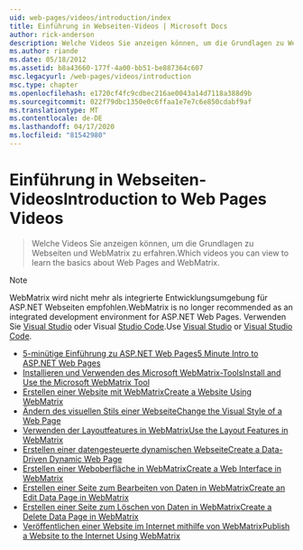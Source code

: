 ```yaml
---
uid: web-pages/videos/introduction/index
title: Einführung in Webseiten-Videos | Microsoft Docs
author: rick-anderson
description: Welche Videos Sie anzeigen können, um die Grundlagen zu Webseiten und WebMatrix zu erfahren.
ms.author: riande
ms.date: 05/18/2012
ms.assetid: b8a43660-177f-4a00-bb51-be887364c607
msc.legacyurl: /web-pages/videos/introduction
msc.type: chapter
ms.openlocfilehash: e1720cf4fc9cdbec216ae0043a14d7118a388d9b
ms.sourcegitcommit: 022f79dbc1350e0c6ffaa1e7e7c6e850cdabf9af
ms.translationtype: MT
ms.contentlocale: de-DE
ms.lasthandoff: 04/17/2020
ms.locfileid: "81542980"
---
```

# <a name="introduction-to-web-pages-videos"></a><span data-ttu-id="f2bcb-103">Einführung in Webseiten-Videos</span><span class="sxs-lookup"><span data-stu-id="f2bcb-103">Introduction to Web Pages Videos</span></span>

> <span data-ttu-id="f2bcb-104">Welche Videos Sie anzeigen können, um die Grundlagen zu Webseiten und WebMatrix zu erfahren.</span><span class="sxs-lookup"><span data-stu-id="f2bcb-104">Which videos you can view to learn the basics about Web Pages and WebMatrix.</span></span>

> [!NOTE] 
> <span data-ttu-id="f2bcb-105">WebMatrix wird nicht mehr als integrierte Entwicklungsumgebung für ASP.NET Webseiten empfohlen.</span><span class="sxs-lookup"><span data-stu-id="f2bcb-105">WebMatrix is no longer recommended as an integrated development environment for ASP.NET Web Pages.</span></span> <span data-ttu-id="f2bcb-106">Verwenden Sie [Visual Studio](xref:web-pages/overview/getting-started/program-asp-net-web-pages-in-visual-studio) oder Visual [Studio Code](https://code.visualstudio.com/).</span><span class="sxs-lookup"><span data-stu-id="f2bcb-106">Use [Visual Studio](xref:web-pages/overview/getting-started/program-asp-net-web-pages-in-visual-studio) or [Visual Studio Code](https://code.visualstudio.com/).</span></span>

- [<span data-ttu-id="f2bcb-107">5-minütige Einführung zu ASP.NET Web Pages</span><span class="sxs-lookup"><span data-stu-id="f2bcb-107">5 Minute Intro to ASP.NET Web Pages</span></span>](5-minute-introduction-to-aspnet-web-pages.md)
- [<span data-ttu-id="f2bcb-108">Installieren und Verwenden des Microsoft WebMatrix-Tools</span><span class="sxs-lookup"><span data-stu-id="f2bcb-108">Install and Use the Microsoft WebMatrix Tool</span></span>](install-and-use-the-microsoft-webmatrix-tool.md)
- [<span data-ttu-id="f2bcb-109">Erstellen einer Website mit WebMatrix</span><span class="sxs-lookup"><span data-stu-id="f2bcb-109">Create a Website Using WebMatrix</span></span>](create-a-website-using-webmatrix.md)
- [<span data-ttu-id="f2bcb-110">Ändern des visuellen Stils einer Webseite</span><span class="sxs-lookup"><span data-stu-id="f2bcb-110">Change the Visual Style of a Web Page</span></span>](change-the-visual-style-of-a-web-page.md)
- [<span data-ttu-id="f2bcb-111">Verwenden der Layoutfeatures in WebMatrix</span><span class="sxs-lookup"><span data-stu-id="f2bcb-111">Use the Layout Features in WebMatrix</span></span>](use-the-layout-features-in-webmatrix.md)
- [<span data-ttu-id="f2bcb-112">Erstellen einer datengesteuerte dynamischen Webseite</span><span class="sxs-lookup"><span data-stu-id="f2bcb-112">Create a Data-Driven Dynamic Web Page</span></span>](create-a-data-driven-dynamic-web-page.md)
- [<span data-ttu-id="f2bcb-113">Erstellen einer Weboberfläche in WebMatrix</span><span class="sxs-lookup"><span data-stu-id="f2bcb-113">Create a Web Interface in WebMatrix</span></span>](create-a-web-interface-in-webmatrix.md)
- [<span data-ttu-id="f2bcb-114">Erstellen einer Seite zum Bearbeiten von Daten in WebMatrix</span><span class="sxs-lookup"><span data-stu-id="f2bcb-114">Create an Edit Data Page in WebMatrix</span></span>](create-an-edit-data-page-in-webmatrix.md)
- [<span data-ttu-id="f2bcb-115">Erstellen einer Seite zum Löschen von Daten in WebMatrix</span><span class="sxs-lookup"><span data-stu-id="f2bcb-115">Create a Delete Data Page in WebMatrix</span></span>](create-a-delete-data-page-in-webmatrix.md)
- [<span data-ttu-id="f2bcb-116">Veröffentlichen einer Website im Internet mithilfe von WebMatrix</span><span class="sxs-lookup"><span data-stu-id="f2bcb-116">Publish a Website to the Internet Using WebMatrix</span></span>](publish-a-website-to-the-internet-using-webmatrix.md)
